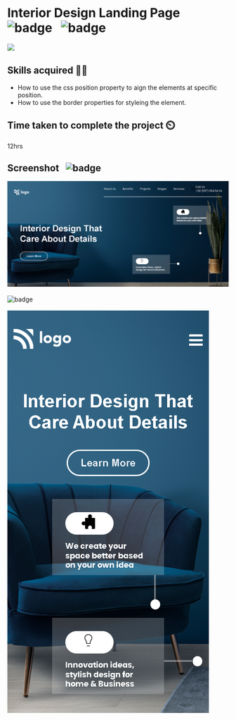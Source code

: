 #  Interior Design Landing Page &nbsp; ![badge](https://img.shields.io/badge/HTML%20and%20CSS-Project10-green) &nbsp; ![badge](https://img.shields.io/badge/-Responsive-orange)

[![](https://img.shields.io/badge/Live-Link-blue)](https://designlandingpage-web.netlify.app/)

## Skills acquired 👨‍💻
- How to use the css position property to aign the elements at specific position.
- How to use the border properties for styleing the element.

## Time taken to complete the project ⏲️

12hrs

## Screenshot &nbsp; ![badge](https://img.shields.io/badge/Website-Screenshot-orange)
![project10](./assets-10/screenshot.png)
<br>
<br>
![badge](https://img.shields.io/badge/Mobile-View-yellow)
<br>
<br>
![project10](./assets-10/mobileview.png)
